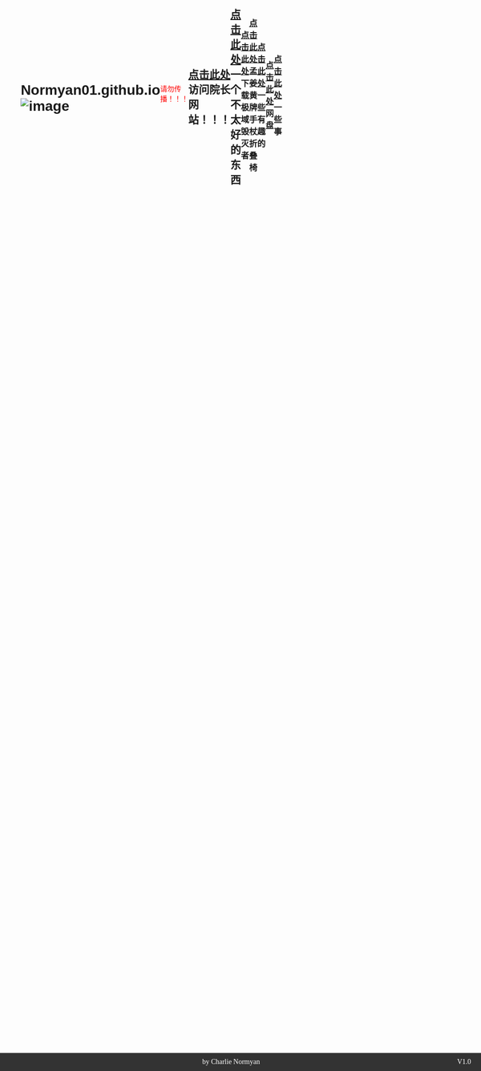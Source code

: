 # Normyan01.github.io  ![image](https://github.com/Normyan01/Normyan01.github.io/assets/169884063/2b1907ef-d9ed-4f97-8dba-4e2b7f1aa811)
<html>
    <body>
        <p style="color:red;">请勿传播！！！</p>
    </body>
</html>       

## [点击此处](https://ddkg.top)**访问院长网站！！！**    
## [点击此处](https://bjjh201703.com)一个不太好的东西

### [点击此处](https://normyan01.github.io/极域毁灭者.bat) 下载极域毁灭者
### [点击此处](https://normyan01.github.io/mjh) 孟姜黄牌手杖折叠椅
### [点击此处](https://normyan01.github.io/cp) 一些有趣的
### [点击此处](https://normyan01.github.io/wp) 网盘
### [点击此处](https://normyan01.github.io/js) 一些事

<html lang="en">
<head>
    <meta charset="UTF-8">
    <meta name="viewport" content="width=device-width, initial-scale=1.0">
    <title>Time Duration Example</title>
    <style>
        body {
            font-family: Arial, sans-serif;
            display: flex;
            justify-content: center;
            align-items: center;
            height: 100vh;
            margin: 0;
        }
        #container {
            text-align: left;
            width: 80%;
        }
    </style>
</head>
<body>
    <div id="container">
        <p id="timeDuration"></p>
    </div>

    <script>
        function updateTimeDuration() {
            const targetDate = new Date('2024-05-15T15:57:00');
            const now = new Date();
            const duration = Math.floor((now - targetDate) / 1000); // Duration in seconds
            
            const days = Math.floor(duration / (24 * 3600));
            const hours = Math.floor((duration % (24 * 3600)) / 3600);
            const minutes = Math.floor((duration % 3600) / 60);
            const seconds = duration % 60;
            
            document.getElementById('timeDuration').innerText =
                `本站已运行 ${days}天 ${hours}小时 ${minutes}分钟 ${seconds}秒`;
        }

        // Update the time duration every second
        setInterval(updateTimeDuration, 1000);
    </script>
</body>
</html>
<html lang="en">
<head>
    <meta charset="UTF-8">
    <meta name="viewport" content="width=device-width, initial-scale=1.0">
    <style>
        .footer {
            position: fixed;
            left: 0;
            bottom: 0;
            width: 100%;
            background-color: #333; /* 设置背景颜色 */
            color: white; /* 设置文本颜色 */
            text-align: center; /* 居中文本 */
            padding: 10px; /* 添加一些内边距 */
        }
        .footer span:first-child {
            font-family: cursive; /* 使用 cursive 字体样式 */
        }
        .footer span:last-child {
            font-family: serif; /* 使用 serif 字体样式 */
            margin-right: 30px; /* 距离最右侧的间距 */
        }
    </style>
</head>
<body>
    <!-- 页面内容 -->
    <div class="footer">
        <span>by Charlie Normyan</span> <!-- 最左侧文本 -->
        <span style="float: right;">V1.0</span> <!-- 最右侧文本 -->
    </div>
</body>
</html>
